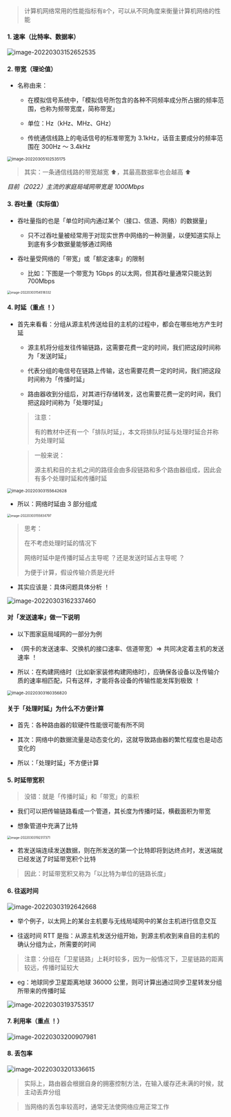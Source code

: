 > 计算机网络常用的性能指标有`8`个，可以从不同角度来衡量计算机网络的性能

#### 1. 速率（比特率、数据率）

![image-20220303152652535](https://aliyun-oss-lpj.oss-cn-qingdao.aliyuncs.com/images/old-from-gitee-2022-03-25/by-picgo/image-20220303152652535.png)

#### 2. 带宽（理论值）

- 名称由来：

	- 在模拟信号系统中，「模拟信号所包含的各种不同频率成分所占据的频率范围，也称为频带宽度，简称带宽」

	- 单位：Hz（kHz、MHz、GHz）

	- 传统通信线路上的电话信号的标准带宽为 3.1kHz，话音主要成分的频率范围在 300Hz ～ 3.4kHz

<img src="https://aliyun-oss-lpj.oss-cn-qingdao.aliyuncs.com/images/old-from-gitee-2022-03-25/by-picgo/image-20220305102535175.png" alt="image-20220305102535175" style="zoom: 67%;" />

> 其实：一条通信线路的带宽越宽 ⬆️，其最高数据率也会越高 ⬆️

*目前（2022）主流的家庭局域网带宽是 1000Mbps*

#### 3. 吞吐量（实际值）

- 吞吐量指的也是「单位时间内通过某个（接口、信道、网络）的数据量」

	- 只不过吞吐量被经常用于对现实世界中网络的一种测量，以便知道实际上到底有多少数据量能够通过网络

- 吞吐量受网络的「带宽」或「额定速率」的限制

	- 比如：下图是一个带宽为 1Gbps 的以太网，但其吞吐量通常只能达到 700Mbps

<img src="https://aliyun-oss-lpj.oss-cn-qingdao.aliyuncs.com/images/old-from-gitee-2022-03-25/by-picgo/image-20220303154518332.png" alt="image-20220303154518332" style="zoom: 50%;" />

#### 4. 时延（重点 ！）

- 首先来看看：分组从源主机传送给目的主机的过程中，都会在哪些地方产生时延

	- 源主机将分组发往传输链路，这需要花费一定的时间，我们把这段时间称为「发送时延」

	- 代表分组的电信号在链路上传输，这也需要花费一定的时间，我们把这段时间称为「传播时延」

	- 路由器收到分组后，对其进行存储转发，这也需要花费一定的时间，我们把这段时间称为「处理时延」

	> 注意：
	> 
	> 有的教材中还有一个「排队时延」，本文将排队时延与处理时延合并称为处理时延

	> 一般来说：
	> 
	> 源主机和目的主机之间的路径会由多段链路和多个路由器组成，因此会有多个处理时延和传播时延

<img src="https://aliyun-oss-lpj.oss-cn-qingdao.aliyuncs.com/images/old-from-gitee-2022-03-25/by-picgo/image-20220303155642628.png" alt="image-20220303155642628" style="zoom:67%;" />

- 所以：网络时延由 3 部分组成

<img src="https://aliyun-oss-lpj.oss-cn-qingdao.aliyuncs.com/images/old-from-gitee-2022-03-25/by-picgo/image-20220303155834797.png" alt="image-20220303155834797" style="zoom:50%;" />

> 思考：
> 
> 在不考虑处理时延的情况下
> 
> 网络时延中是传播时延占主导呢 ？还是发送时延占主导呢 ？
> 
> 为便于计算，假设传输介质是光纤

- 其实应该是：具体问题具体分析 ！

![image-20220303162337460](https://aliyun-oss-lpj.oss-cn-qingdao.aliyuncs.com/images/old-from-gitee-2022-03-25/by-picgo/image-20220303162337460.png)

#### 对「发送速率」做一下说明

- 以下图家庭局域网的一部分为例

- （网卡的发送速率、交换机的接口速率、信道带宽）=> 共同决定着主机的发送速率 ！

- 所以：在构建网络时（比如新家装修构建网络时），应确保各设备以及传输介质的速率相匹配，只有这样，才能将各设备的传输性能发挥到极致 ！

<img src="https://aliyun-oss-lpj.oss-cn-qingdao.aliyuncs.com/images/old-from-gitee-2022-03-25/by-picgo/image-20220303160356820.png" alt="image-20220303160356820" style="zoom:67%;" />

#### 关于「处理时延」为什么不方便计算

- 首先：各种路由器的软硬件性能很可能有所不同

- 其次：网络中的数据流量是动态变化的，这就导致路由器的繁忙程度也是动态变化的

- 所以：「处理时延」不方便计算

#### 5. 时延带宽积

> 没错：就是「传播时延」和「带宽」的乘积

- 我们可以把传输链路看成一个管道，其长度为传播时延，横截面积为带宽

- 想象管道中充满了比特

<img src="https://aliyun-oss-lpj.oss-cn-qingdao.aliyuncs.com/images/old-from-gitee-2022-03-25/by-picgo/image-20220303192317371.png" alt="image-20220303192317371" style="zoom:50%;" />

- 若发送端连续发送数据，则在所发送的第一个比特即将到达终点时，发送端就已经发送了时延带宽积个比特

> 因此：时延带宽积又称为「以比特为单位的链路长度」

#### 6. 往返时间

![image-20220303192642668](https://aliyun-oss-lpj.oss-cn-qingdao.aliyuncs.com/images/old-from-gitee-2022-03-25/by-picgo/image-20220303192642668.png)

- 举个例子，以太网上的某台主机要与无线局域网中的某台主机进行信息交互

- 往返时间 RTT 是指：从源主机发送分组开始，到源主机收到来自目的主机的确认分组为止，所需要的时间

> 注意：分组在「卫星链路」上耗时较多，因为一般情况下，卫星链路的距离较远，传播时延较大

- eg：地球同步卫星距离地球 36000 公里，则可计算出通过同步卫星转发分组所带来的传播时延

![image-20220303193753517](https://aliyun-oss-lpj.oss-cn-qingdao.aliyuncs.com/images/old-from-gitee-2022-03-25/by-picgo/image-20220303193753517.png)

#### 7. 利用率（重点 ！）

![image-20220303200907981](https://aliyun-oss-lpj.oss-cn-qingdao.aliyuncs.com/images/old-from-gitee-2022-03-25/by-picgo/image-20220303200907981.png)

#### 8. 丢包率

![image-20220303201336615](https://aliyun-oss-lpj.oss-cn-qingdao.aliyuncs.com/images/old-from-gitee-2022-03-25/by-picgo/image-20220303201336615.png)

> 实际上，路由器会根据自身的拥塞控制方法，在输入缓存还未满的时候，就主动丢弃分组

> 当网络的丢包率较高时，通常无法使网络应用正常工作
